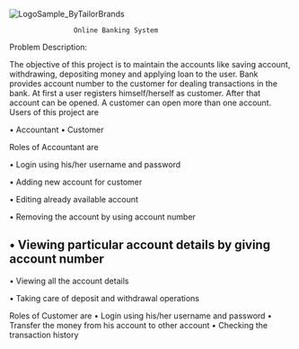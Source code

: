 ![LogoSample_ByTailorBrands](https://user-images.githubusercontent.com/72140114/201530105-9af91fe9-e863-4404-8134-f0f15731e4f5.jpg)




					Online Banking System

Problem Description:


The objective of this project is to maintain the accounts like saving account, withdrawing, depositing money and applying loan to the user. Bank provides account number to the customer for dealing transactions in the bank. At first a user registers himself/herself as customer. After that account can be opened. A customer can open more than one account.
Users of this project are


• Accountant
• Customer


Roles of Accountant are


• Login using his/her username and password

• Adding new account for customer

• Editing already available account

• Removing the account by using account number

• Viewing particular account details by giving account number
--
• Viewing all the account details

• Taking care of deposit and withdrawal operations

Roles of Customer are
• Login using his/her username and password
• Transfer the money from his account to other account
• Checking the transaction history
